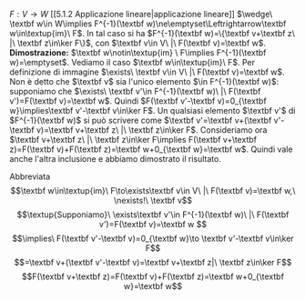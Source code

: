 $F:V\to W$ [[5.1.2 Applicazione lineare|applicazione lineare]] $\wedge\ \textbf w\in W\implies F^{-1}(\textbf w)\ne\emptyset\Leftrightarrow\textbf w\in\textup{im}\ F$. In tal caso si ha $F^{-1}(\textbf w)=\{\textbf v+\textbf z\ |\ \textbf z\in\ker F\}$, con $\textbf v\in V\ |\ F(\textbf v)=\textbf w$.
**Dimostrazione:** $\textbf w\notin\textup{im} \ F\implies F^{-1}(\textbf w)=\emptyset$. Vediamo il caso $\textbf w\in\textup{im}\  F$. Per definizione di immagine $\exists\ \textbf v\in V\ |\ F(\textbf v)=\textbf w$. Non è detto che $\textbf v$ sia l'unico elemento $\in F^{-1}(\textbf w)$: supponiamo che $\exists\ \textbf v'\in F^{-1}(\textbf w)\ |\ F(\textbf v')=F(\textbf v)=\textbf w$. Quindi $F(\textbf v'-\textbf v)=0_{\textbf w}\implies\textbf v'-\textbf v\in\ker F$. Un qualsiasi elemento $\textbf v'$ di $F^{-1}(\textbf  w)$ si può scrivere come $\textbf v'=\textbf  v+(\textbf v'-\textbf v)=\textbf v+\textbf z\ |\ \textbf z\in\ker F$. Consideriamo ora $\textbf v+\textbf z\ |\ \textbf z\in\ker F\implies F(\textbf v+\textbf z)=F(\textbf v)+F(\textbf z)=\textbf w+0_{\textbf w}=\textbf w$. Quindi vale anche l'altra inclusione e abbiamo dimostrato il risultato. 

Abbreviata
$$\textbf w\in\textup{im}\ F\to\exists\textbf v\in V\ |\ F(\textbf v)=\textbf w,\ \nexists!\ \textbf v$$
$$\textup{Supponiamo}\ \exists\textbf v'\in F^{-1}(\textbf w)\ |\ F(\textbf v')=F(\textbf v)=\textbf w $$
$$\implies\ F(\textbf v'-\textbf v)=0_{\textbf w}\to \textbf  v'-\textbf v\in\ker F$$
$$=\textbf v+(\textbf v'-\textbf v)=\textbf v+\textbf z|\ \textbf z\in\ker F$$
$$F(\textbf v+\textbf z)=F(\textbf v)+F(\textbf z)=\textbf w+0_{\textbf w}=\textbf w$$
